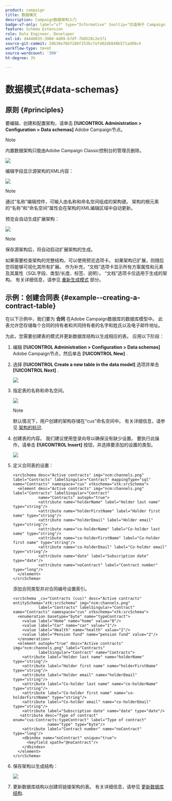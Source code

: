 ```yaml
---
product: campaign
title: 数据模式
description: Campaign数据架构入门
badge-v7-only: label="v7" type="Informative" tooltip="仅适用于 Campaign Classic v7"
feature: Schema Extension
role: Data Engineer, Developer
exl-id: d4446035-3988-4d89-b7df-7b8528c2e371
source-git-commit: 28638e76bf286f253bc7efd02db848b571ad88c4
workflow-type: tm+mt
source-wordcount: '399'
ht-degree: 3%

---
```


# 数据模式{#data-schemas}

## 原则 {#principles}

要编辑、创建和配置架构，请单击 **[!UICONTROL Administration > Configuration > Data schemas]** Adobe Campaign节点。

>[!NOTE]
>
>内置数据架构只能由Adobe Campaign Classic控制台的管理员删除。

![](assets/d_ncs_integration_schema_navtree.png)

编辑字段显示源架构的XML内容：

![](assets/d_ncs_integration_schema_edition.png)

>[!NOTE]
>
>通过“名称”编辑控件，可输入由名称和命名空间组成的架构键。 架构的根元素的“名称”和“命名空间”属性会在架构的XML编辑区域中自动更新。

预览会自动生成扩展架构：

![](assets/d_ncs_integration_schema_edition2.png)

>[!NOTE]
>
>保存源架构后，将自动启动扩展架构的生成。

如果需要检查架构的完整结构，可以使用预览选项卡。 如果架构已扩展，则随后您将能够可视化其所有扩展。 作为补充，“文档”选项卡显示所有方案属性和元素及其属性（SQL字段、类型/长度、标签、说明）。 “文档”选项卡仅适用于生成的架构。 有关详细信息，请参见 [重新生成模式](../../configuration/using/regenerating-schemas.md) 部分。

## 示例：创建合同表 {#example--creating-a-contract-table}

在以下示例中，我们要为 **合同** 在Adobe Campaign数据库的数据库模型中。 此表允许您存储每个合同的持有者和共同持有者的名字和姓氏以及电子邮件地址。

为此，您需要创建表的模式并更新数据库结构以生成相应的表。 应用以下阶段：

1. 编辑 **[!UICONTROL Administration > Configuration > Data schemas]** Adobe Campaign节点，然后单击 **[!UICONTROL New]** .
1. 选择 **[!UICONTROL Create a new table in the data model]** 选项并单击 **[!UICONTROL Next]** .

   ![](assets/s_ncs_configuration_create_new_schema.png)

1. 指定表的名称和命名空间。

   ![](assets/s_ncs_configuration_create_new_param.png)

   >[!NOTE]
   >
   >默认情况下，用户创建的架构存储在“cus”命名空间中。 有关详细信息，请参见 [架构的标识](../../configuration/using/about-schema-reference.md#identification-of-a-schema).

1. 创建表的内容。 我们建议使用登录向导以确保没有缺少设置。 要执行此操作，请单击 **[!UICONTROL Insert]** 按钮，并选择要添加的设置的类型。

   ![](assets/s_ncs_configuration_create_new_content.png)

1. 定义合同表的设置：

   ```
   <srcSchema desc="Active contracts" img="ncm:channels.png" label="Contracts" labelSingular="Contract" mappingType="sql" name="Contracts" namespace="cus" xtkschema="xtk:srcSchema">
     <element desc="Active contracts" img="ncm:channels.png" label="Contracts" labelSingular="Contract"
              name="Contracts" autopk="true">
              <attribute name="holderName" label="Holder last name" type="string"/>
              <attribute name="holderFirstName" label="Holder first name" type="string"/>
              <attribute name="holderEmail" label="Holder email" type="string"/>
              <attribute name="co-holderName" label="Co-holder last name" type="string"/>           
              <attribute name="co-holderFirstName" label="Co-holder first name" type="string"/>           
              <attribute name="co-holderEmail" label="Co-holder email" type="string"/>    
              <attribute name="date" label="Subscription date" type="date"/>     
              <attribute name="noContract" label="Contract number" type="long"/>  
     </element>
   </srcSchema>
   ```

   添加合同类型并对合同编号设置索引。

   ```
   <srcSchema _cs="Contracts (cus)" desc="Active contracts" entitySchema="xtk:srcSchema" img="ncm:channels.png"
              label="Contracts" labelSingular="Contract" name="Contracts" namespace="cus" xtkschema="xtk:srcSchema">
     <enumeration basetype="byte" name="typeContract">
       <value label="Home" name="home" value="0"/>
       <value label="Car" name="car" value="1"/>
       <value label="Health" name="health" value="2"/>
       <value label="Pension fund" name="pension fund" value="2"/>
     </enumeration>
     <element autopk="true" desc="Active contracts" img="ncm:channels.png" label="Contracts"
              labelSingular="Contract" name="Contracts">
       <attribute label="Holder last name" name="holderName" type="string"/>
       <attribute label="Holder first name" name="holderFirstName" type="string"/>
       <attribute label="Holder email" name="holderEmail" type="string"/>
       <attribute label="Co-holder last name" name="co-holderName" type="string"/>
       <attribute label="Co-holder first name" name="co-holderFirstName" type="string"/>
       <attribute label="Co-holder email" name="co-holderEmail" type="string"/>
       <attribute label="Subscription date" name="date" type="date"/>
      <attribute desc="Type of contract" enum="cus:Contracts:typeContract" label="Type of contract"
                  name="type" type="byte"/>
       <attribute label="Contract number" name="noContract" type="long"/>
       <dbindex name="noContract" unique="true">
         <keyfield xpath="@noContract"/>
       </dbindex>
     </element>
   </srcSchema>
   ```

1. 保存架构以生成结构：

   ![](assets/s_ncs_configuration_structure.png)

1. 更新数据库结构以创建将链接架构的表。 有关详细信息，请参见 [更新数据库结构](../../configuration/using/updating-the-database-structure.md).
